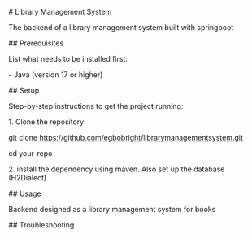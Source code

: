 \# Library Management System



The backend of a library management system built with springboot



\## Prerequisites



List what needs to be installed first:

\- Java (version 17 or higher)



\## Setup



Step-by-step instructions to get the project running:



1\. Clone the repository:



git clone https://github.com/egbobright/librarymanagementsystem.git

cd your-repo



2\. install the dependency using maven. Also set up the database (H2Dialect)



\## Usage



Backend designed as a library management system for books



\## Troubleshooting



